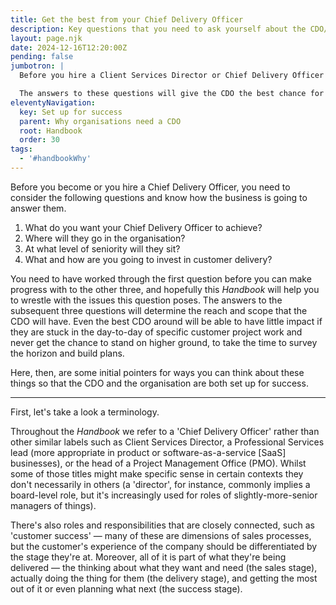 ```yaml
---
title: Get the best from your Chief Delivery Officer
description: Key questions that you need to ask yourself about the CDO/CSD position and why it's important to you.
layout: page.njk
date: 2024-12-16T12:20:00Z
pending: false
jumbotron: |
  Before you hire a Client Services Director or Chief Delivery Officer or take on the role in a business yourself, there's some key questions that you need to ask yourself about the position and why it's important to you.

  The answers to these questions will give the CDO the best chance for positive impact on the business, your team, and your clients.
eleventyNavigation:
  key: Set up for success
  parent: Why organisations need a CDO
  root: Handbook
  order: 30
tags:
  - '#handbookWhy'
---
```


Before you become or you hire a Chief Delivery Officer, you need to consider the following questions and know how the business is going to answer them.

1. What do you want your Chief Delivery Officer to achieve?
2. Where will they go in the organisation?
3. At what level of seniority will they sit?
4. What and how are you going to invest in customer delivery?

You need to have worked through the first question before you can make progress with to the other three, and hopefully this *Handbook* will help you to wrestle with the issues this question poses. The answers to the subsequent three questions will determine the reach and scope that the CDO will have. Even the best CDO around will be able to have little impact if they are stuck in the day-to-day of specific customer project work and never get the chance to stand on higher ground, to take the time to survey the horizon and build plans.

Here, then, are some initial pointers for ways you can think about these things so that the CDO and the organisation are both set up for success.

---

First, let's take a look a terminology.

Throughout the *Handbook* we refer to a 'Chief Delivery Officer' rather than other similar labels such as Client Services Director, a Professional Services lead (more appropriate in product or software-as-a-service [SaaS] businesses), or the head of a Project Management Office (PMO). Whilst some of those titles might make specific sense in certain contexts they don't necessarily in others (a 'director', for instance, commonly implies a board-level role, but it's increasingly used for roles of slightly-more-senior managers of things).

There's also roles and responsibilities that are closely connected, such as 'customer success' — many of these are dimensions of sales processes, but the customer's experience of the company should be differentiated by the stage they're at. Moreover, all of it is part of what they're being delivered — the thinking about what they want and need (the sales stage), actually doing the thing for them (the delivery stage), and getting the most out of it or even planning what next (the success stage).
